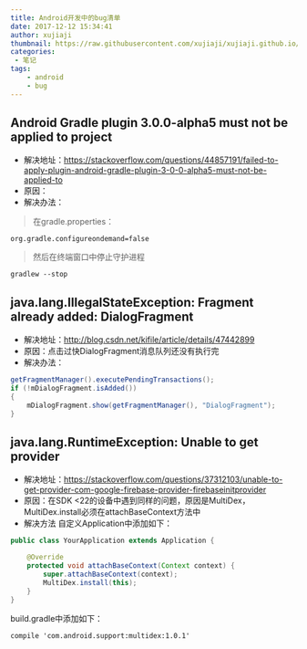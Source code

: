 ```yaml
---
title: Android开发中的bug清单
date: 2017-12-12 15:34:41
author: xujiaji
thumbnail: https://raw.githubusercontent.com/xujiaji/xujiaji.github.io/pictures/blog/android-bug-list.png
categories:
 - 笔记
tags:
    - android
    - bug
---
```

## Android Gradle plugin 3.0.0-alpha5 must not be applied to project
- 解决地址：https://stackoverflow.com/questions/44857191/failed-to-apply-plugin-android-gradle-plugin-3-0-0-alpha5-must-not-be-applied-to
- 原因：
- 解决办法：

> 在gradle.properties：

```
org.gradle.configureondemand=false
```
> 然后在终端窗口中停止守护进程

```
gradlew --stop
```

## java.lang.IllegalStateException: Fragment already added: DialogFragment
- 解决地址：http://blog.csdn.net/kifile/article/details/47442899
- 原因：点击过快DialogFragment消息队列还没有执行完
- 解决办法：

``` java
getFragmentManager().executePendingTransactions();
if (!mDialogFragment.isAdded())
{
    mDialogFragment.show(getFragmentManager(), "DialogFragment");
}
```

## java.lang.RuntimeException: Unable to get provider
- 解决地址：https://stackoverflow.com/questions/37312103/unable-to-get-provider-com-google-firebase-provider-firebaseinitprovider
- 原因：在SDK <22的设备中遇到同样的问题，原因是MultiDex，MultiDex.install必须在attachBaseContext方法中
- 解决方法
自定义Application中添加如下：
``` java
public class YourApplication extends Application {

    @Override
    protected void attachBaseContext(Context context) {
        super.attachBaseContext(context);
        MultiDex.install(this);
    }
}
```

build.gradle中添加如下：
```
compile 'com.android.support:multidex:1.0.1'
```
